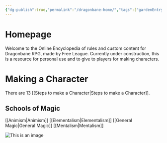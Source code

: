 ```yaml
---
{"dg-publish":true,"permalink":"/dragonbane-home/","tags":["gardenEntry"]}
---
```


# Homepage
Welcome to the Online Encyclopedia of rules and custom content for Dragonbane RPG, made by Free League. Currently under construction, this is a resource for personal use and to give to players for making characters. 

# Making a Character
There are 13 [[Steps to make a Character\|Steps to make a Character]]. 

## Schools of Magic
[[Animism\|Animism]]
[[Elementalism\|Elementalism]]
[[General Magic\|General Magic]]
[[Mentalism\|Mentalism]]

![This is an image](https://wordoflifeedu-my.sharepoint.com/personal/benpowell_wol_ca/Documents/Summer%202024/Camp%20Counsellors%20Needed.jpg)
